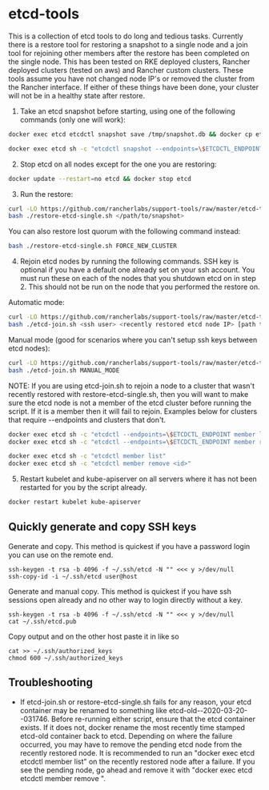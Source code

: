 # etcd-tools
This is a collection of etcd tools to do long and tedious tasks.  Currently there is a restore tool for restoring a snapshot to a single node and a join tool for rejoining other members after the restore has been completed on the single node.  This has been tested on RKE deployed clusters, Rancher deployed clusters (tested on aws) and Rancher custom clusters.  These tools assume you have not changed node IP's or removed the cluster from the Rancher interface.  If either of these things have been done, your cluster will not be in a healthy state after restore.

1. Take an etcd snapshot before starting, using one of the following commands (only one will work):
```bash
docker exec etcd etcdctl snapshot save /tmp/snapshot.db && docker cp etcd:/tmp/snapshot.db .
```
```bash
docker exec etcd sh -c "etcdctl snapshot --endpoints=\$ETCDCTL_ENDPOINT save /tmp/snapshot.db" && docker cp etcd:/tmp/snapshot.db .
```

2. Stop etcd on all nodes except for the one you are restoring:
```bash
docker update --restart=no etcd && docker stop etcd
```

3. Run the restore:
```bash
curl -LO https://github.com/rancherlabs/support-tools/raw/master/etcd-tools/restore-etcd-single.sh
bash ./restore-etcd-single.sh </path/to/snapshot>
```

You can also restore lost quorum with the following command instead:
```bash
bash ./restore-etcd-single.sh FORCE_NEW_CLUSTER
```

4. Rejoin etcd nodes by running the following commands.  SSH key is optional if you have a default one already set on your ssh account.  You must run these on each of the nodes that you shutdown etcd on in step 2.  This should not be run on the node that you performed the restore on.

Automatic mode:
```bash
curl -LO https://github.com/rancherlabs/support-tools/raw/master/etcd-tools/etcd-join.sh
bash ./etcd-join.sh <ssh user> <recently restored etcd node IP> [path to ssh key for remote box]
```

Manual mode (good for scenarios where you can't setup ssh keys between etcd nodes):
```bash
curl -LO https://github.com/rancherlabs/support-tools/raw/master/etcd-tools/etcd-join.sh
bash ./etcd-join.sh MANUAL_MODE
```

NOTE: If you are using etcd-join.sh to rejoin a node to a cluster that wasn't recently restored with restore-etcd-single.sh, then you will want to make sure the etcd node is not a member of the etcd cluster before running the script.  If it is a member then it will fail to rejoin.  Examples below for clusters that require --endpoints and clusters that don't.
```bash
docker exec etcd sh -c "etcdctl --endpoints=\$ETCDCTL_ENDPOINT member list"
docker exec etcd sh -c "etcdctl --endpoints=\$ETCDCTL_ENDPOINT member remove <id>"
```

```bash
docker exec etcd sh -c "etcdctl member list"
docker exec etcd sh -c "etcdctl member remove <id>"
```

5. Restart kubelet and kube-apiserver on all servers where it has not been restarted for you by the script already.
```bash
docker restart kubelet kube-apiserver
```

## Quickly generate and copy SSH keys

Generate and copy.  This method is quickest if you have a password login you can use on the remote end.
```
ssh-keygen -t rsa -b 4096 -f ~/.ssh/etcd -N "" <<< y >/dev/null
ssh-copy-id -i ~/.ssh/etcd user@host
```

Generate and manual copy.  This method is quickest if you have ssh sessions open already and no other way to login directly without a key.
```
ssh-keygen -t rsa -b 4096 -f ~/.ssh/etcd -N "" <<< y >/dev/null
cat ~/.ssh/etcd.pub
```
Copy output and on the other host paste it in like so
```
cat >> ~/.ssh/authorized_keys
chmod 600 ~/.ssh/authorized_keys
```

## Troubleshooting

- If etcd-join.sh or restore-etcd-single.sh fails for any reason, your etcd container may be renamed to something like etcd-old--2020-03-20--031746.  Before re-running either script, ensure that the etcd container exists.  If it does not, docker rename the most recently time stamped etcd-old container back to etcd.  Depending on where the failure occurred, you may have to remove the pending etcd node from the recently restored node.  It is recommended to run an "docker exec etcd etcdctl member list" on the recently restored node after a failure.  If you see the pending node, go ahead and remove it with "docker exec etcd etcdctl member remove <member id>".
